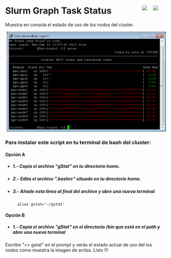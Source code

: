 # Slurm Graph Task Status <a href="https://github.com/Alblahm/SlurmGraphTaskStatus/blob/master/README.es.md"><img src="https://github.com/Alblahm/Voice-Controled-Acuarium/blob/master/img/Flag_of_Spain.png" align="right" hspace="0" vspace="0" width="35px"></a> <a href="https://github.com/Alblahm/SlurmGraphTaskStatus/blob/master/README.md"><img src="https://github.com/Alblahm/Voice-Controled-Acuarium/blob/master/img/Flag_of_Union.png" align="right" hspace="0" vspace="0" width="35px"></a>
Muestra en consola el estado de uso de los nodos del cluster.

<img src="https://github.com/Alblahm/SlurmGraphTaskStatus/blob/main/gStat_Im.png" align="none" hspace="5" vspace="0" width="640px"></a>

  ### Para instalar este script en tu terminal de bash del cluster:
  #### Opción A
 * #####   1.- Copia el archivo "gStat" en tu directorio home.
 * #####   2.- Edita el archivo ".bashrc" situado en tu directorio home.
 * #####   3.- Añade esta línea al final del archivo y abre una nueva terminal
         alias gstat='~/gstat'
  #### Opción B
 * #####   1.- Copia el archivo "gStat" en el directorio /bin que está en el path y abre una nueva terminal

 Escribe ">> gstat" en el prompt y verás el estado actual de uso del los nodos como muestra la imagen de arriba.
 Listo !!! 
